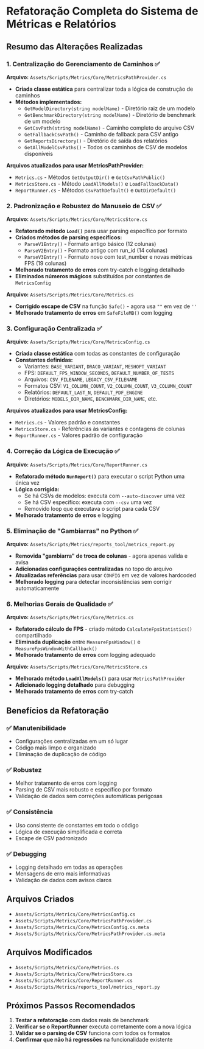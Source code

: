 # Refatoração Completa do Sistema de Métricas e Relatórios

## Resumo das Alterações Realizadas

### 1. Centralização do Gerenciamento de Caminhos ✅

**Arquivo:** `Assets/Scripts/Metrics/Core/MetricsPathProvider.cs`

- **Criada classe estática** para centralizar toda a lógica de construção de caminhos
- **Métodos implementados:**
  - `GetModelDirectory(string modelName)` - Diretório raiz de um modelo
  - `GetBenchmarkDirectory(string modelName)` - Diretório de benchmark de um modelo
  - `GetCsvPath(string modelName)` - Caminho completo do arquivo CSV
  - `GetFallbackCsvPath()` - Caminho de fallback para CSV antigo
  - `GetReportsDirectory()` - Diretório de saída dos relatórios
  - `GetAllModelCsvPaths()` - Todos os caminhos de CSV de modelos disponíveis

**Arquivos atualizados para usar MetricsPathProvider:**
- `Metrics.cs` - Métodos `GetOutputDir()` e `GetCsvPathPublic()`
- `MetricsStore.cs` - Método `LoadAllModels()` e `LoadFallbackData()`
- `ReportRunner.cs` - Métodos `CsvPathDefault()` e `OutDirDefault()`

### 2. Padronização e Robustez do Manuseio de CSV ✅

**Arquivo:** `Assets/Scripts/Metrics/Core/MetricsStore.cs`

- **Refatorado método `Load()`** para usar parsing específico por formato
- **Criados métodos de parsing específicos:**
  - `ParseV1Entry()` - Formato antigo básico (12 colunas)
  - `ParseV2Entry()` - Formato antigo com run_id (14 colunas)  
  - `ParseV3Entry()` - Formato novo com test_number e novas métricas FPS (19 colunas)
- **Melhorado tratamento de erros** com try-catch e logging detalhado
- **Eliminados números mágicos** substituídos por constantes de `MetricsConfig`

**Arquivo:** `Assets/Scripts/Metrics/Core/Metrics.cs`

- **Corrigido escape de CSV** na função `Safe()` - agora usa `""` em vez de `''`
- **Melhorado tratamento de erros** em `SafeFileMB()` com logging

### 3. Configuração Centralizada ✅

**Arquivo:** `Assets/Scripts/Metrics/Core/MetricsConfig.cs`

- **Criada classe estática** com todas as constantes de configuração
- **Constantes definidas:**
  - Variantes: `BASE_VARIANT`, `DRACO_VARIANT`, `MESHOPT_VARIANT`
  - FPS: `DEFAULT_FPS_WINDOW_SECONDS`, `DEFAULT_NUMBER_OF_TESTS`
  - Arquivos: `CSV_FILENAME`, `LEGACY_CSV_FILENAME`
  - Formatos CSV: `V1_COLUMN_COUNT`, `V2_COLUMN_COUNT`, `V3_COLUMN_COUNT`
  - Relatórios: `DEFAULT_LAST_N`, `DEFAULT_PDF_ENGINE`
  - Diretórios: `MODELS_DIR_NAME`, `BENCHMARK_DIR_NAME`, etc.

**Arquivos atualizados para usar MetricsConfig:**
- `Metrics.cs` - Valores padrão e constantes
- `MetricsStore.cs` - Referências às variantes e contagens de colunas
- `ReportRunner.cs` - Valores padrão de configuração

### 4. Correção da Lógica de Execução ✅

**Arquivo:** `Assets/Scripts/Metrics/Core/ReportRunner.cs`

- **Refatorado método `RunReport()`** para executar o script Python uma única vez
- **Lógica corrigida:**
  - Se há CSVs de modelos: executa com `--auto-discover` uma vez
  - Se há CSV específico: executa com `--csv` uma vez
  - Removido loop que executava o script para cada CSV
- **Melhorado tratamento de erros** e logging

### 5. Eliminação de "Gambiarras" no Python ✅

**Arquivo:** `Assets/Scripts/Metrics/reports_tool/metrics_report.py`

- **Removida "gambiarra" de troca de colunas** - agora apenas valida e avisa
- **Adicionadas configurações centralizadas** no topo do arquivo
- **Atualizadas referências** para usar `CONFIG` em vez de valores hardcoded
- **Melhorado logging** para detectar inconsistências sem corrigir automaticamente

### 6. Melhorias Gerais de Qualidade ✅

**Arquivo:** `Assets/Scripts/Metrics/Core/Metrics.cs`

- **Refatorado cálculo de FPS** - criado método `CalculateFpsStatistics()` compartilhado
- **Eliminada duplicação** entre `MeasureFpsWindow()` e `MeasureFpsWindowWithCallback()`
- **Melhorado tratamento de erros** com logging adequado

**Arquivo:** `Assets/Scripts/Metrics/Core/MetricsStore.cs`

- **Melhorado método `LoadAllModels()`** para usar `MetricsPathProvider`
- **Adicionado logging detalhado** para debugging
- **Melhorado tratamento de erros** com try-catch

## Benefícios da Refatoração

### ✅ **Manutenibilidade**
- Configurações centralizadas em um só lugar
- Código mais limpo e organizado
- Eliminação de duplicação de código

### ✅ **Robustez**
- Melhor tratamento de erros com logging
- Parsing de CSV mais robusto e específico por formato
- Validação de dados sem correções automáticas perigosas

### ✅ **Consistência**
- Uso consistente de constantes em todo o código
- Lógica de execução simplificada e correta
- Escape de CSV padronizado

### ✅ **Debugging**
- Logging detalhado em todas as operações
- Mensagens de erro mais informativas
- Validação de dados com avisos claros

## Arquivos Criados
- `Assets/Scripts/Metrics/Core/MetricsConfig.cs`
- `Assets/Scripts/Metrics/Core/MetricsPathProvider.cs`
- `Assets/Scripts/Metrics/Core/MetricsConfig.cs.meta`
- `Assets/Scripts/Metrics/Core/MetricsPathProvider.cs.meta`

## Arquivos Modificados
- `Assets/Scripts/Metrics/Core/Metrics.cs`
- `Assets/Scripts/Metrics/Core/MetricsStore.cs`
- `Assets/Scripts/Metrics/Core/ReportRunner.cs`
- `Assets/Scripts/Metrics/reports_tool/metrics_report.py`

## Próximos Passos Recomendados

1. **Testar a refatoração** com dados reais de benchmark
2. **Verificar se o ReportRunner** executa corretamente com a nova lógica
3. **Validar se o parsing de CSV** funciona com todos os formatos
4. **Confirmar que não há regressões** na funcionalidade existente

